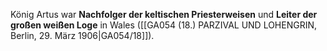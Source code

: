 
König Artus war **Nachfolger der keltischen Priesterweisen** und **Leiter der großen weißen Loge** in Wales ([[GA054 (18.) PARZIVAL UND LOHENGRIN, Berlin, 29. März 1906|GA054/18]]).
